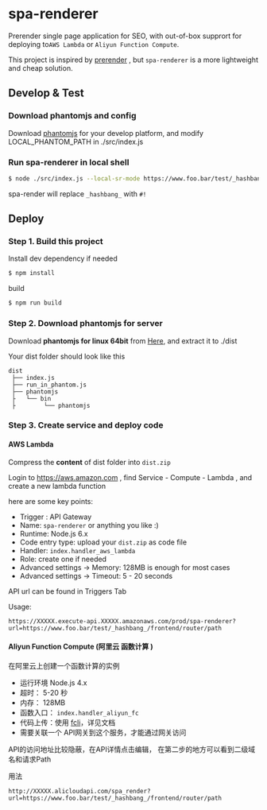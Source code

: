 # spa-renderer

Prerender single page application for SEO, with out-of-box supprort for deploying to`AWS Lambda` or `Aliyun Function Compute`.

This project is inspired by [prerender](https://github.com/prerender/prerender) , but `spa-renderer` is a more lightweight and cheap solution. 

## Develop & Test

### Download phantomjs and config

Download [phantomjs](http://phantomjs.org/download.html)  for your develop platform,  and modify LOCAL_PHANTOM_PATH in ./src/index.js

### Run spa-renderer in local shell

``` bash
$ node ./src/index.js --local-sr-mode https://www.foo.bar/test/_hashbang_/frontend/router/path
```
spa-render will replace `_hashbang_` with `#!` 


## Deploy

### Step 1.  Build this project

Install dev dependency if needed

``` bash
$ npm install
```
build

``` bash
$ npm run build
```

### Step 2.  Download phantomjs for server

Download **phantomjs for linux 64bit** from [Here](http://phantomjs.org/download.html),  and extract it to ./dist 

Your dist folder should look like this

``` plain
dist
 ├── index.js
 ├── run_in_phantom.js
 ├── phantomjs
 ├   └── bin
 ├        └── phantomjs

```

### Step 3.  Create service and deploy code

#### AWS Lambda

Compress the **content** of dist folder into `dist.zip`

Login to https://aws.amazon.com , find Service - Compute - Lambda , and create a new lambda function

here are some key points:
 
* Trigger : API Gateway
* Name: `spa-renderer` or anything you like :)
* Runtime: Node.js 6.x 
* Code entry type: upload your  `dist.zip` as code file
* Handler: `index.handler_aws_lambda`
* Role:  create one if needed
* Advanced settings -> Memory:  128MB is enough for most cases
* Advanced settings -> Timeout: 5 - 20 seconds

API url can be found in Triggers Tab

Usage: 

``` plain
https://XXXXX.execute-api.XXXXX.amazonaws.com/prod/spa-renderer?url=https://www.foo.bar/test/_hashbang_/frontend/router/path
```


#### Aliyun Function Compute (阿里云 函数计算 )
在阿里云上创建一个函数计算的实例

* 运行环境 Node.js 4.x
* 超时： 5-20 秒
* 内存： 128MB 
* 函数入口： `index.handler_aliyun_fc`
* 代码上传：使用 [fcli](https://help.aliyun.com/document_detail/52995.htm)，详见文档
* 需要关联一个 API网关到这个服务，才能通过网关访问

API的访问地址比较隐蔽，在API详情点击编辑， 在第二步的地方可以看到二级域名和请求Path
 
用法

``` plain
http://XXXXX.alicloudapi.com/spa_render?url=https://www.foo.bar/test/_hashbang_/frontend/router/path
```
